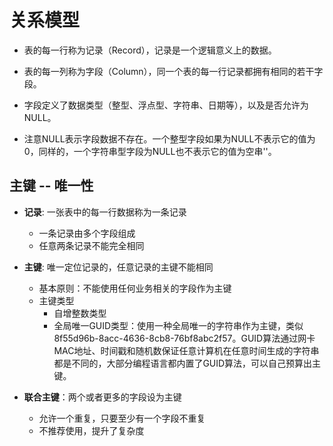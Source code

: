 # 关系模型

* 表的每一行称为记录（Record），记录是一个逻辑意义上的数据。

* 表的每一列称为字段（Column），同一个表的每一行记录都拥有相同的若干字段。

* 字段定义了数据类型（整型、浮点型、字符串、日期等），以及是否允许为NULL。

* 注意NULL表示字段数据不存在。一个整型字段如果为NULL不表示它的值为0，同样的，一个字符串型字段为NULL也不表示它的值为空串''。

## 主键 -- 唯一性

* **记录**: 一张表中的每一行数据称为一条记录
  * 一条记录由多个字段组成
  * 任意两条记录不能完全相同

* **主键**: 唯一定位记录的，任意记录的主键不能相同
  * 基本原则：不能使用任何业务相关的字段作为主键
  * 主键类型
    * 自增整数类型
    * 全局唯一GUID类型：使用一种全局唯一的字符串作为主键，类似8f55d96b-8acc-4636-8cb8-76bf8abc2f57。GUID算法通过网卡MAC地址、时间戳和随机数保证任意计算机在任意时间生成的字符串都是不同的，大部分编程语言都内置了GUID算法，可以自己预算出主键。

* **联合主键**：两个或者更多的字段设为主键
  * 允许一个重复，只要至少有一个字段不重复
  * 不推荐使用，提升了复杂度


